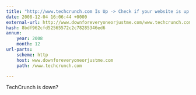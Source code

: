 ```yaml
---
title: "http://www.techcrunch.com Is Up -> Check if your website is up or down?"
date: 2008-12-04 16:06:44 +0000
external-url: http://www.downforeveryoneorjustme.com/www.techcrunch.com
hash: 8bdf962cfd52565572c2c78285346ed6
annum:
    year: 2008
    month: 12
url-parts:
    scheme: http
    host: www.downforeveryoneorjustme.com
    path: /www.techcrunch.com

---
```


TechCrunch is down? 
